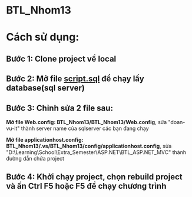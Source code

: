 # BTL_Nhom13
# Cách sử dụng:
## Bước 1: Clone project về local
## Bước 2: Mở file [script.sql](https://github.com/doanvu2000/BTL_Nhom13/blob/master/script.sql) để chạy lấy database(sql server)
## Bước 3: Chỉnh sửa 2 file sau:
**Mở file Web.config:  BTL_Nhom13/BTL_Nhom13/Web.config**, sửa "doan-vu-it" thành server name của sqlserver các bạn đang chạy

**Mở file applicationhost.config:  BTL_Nhom13/.vs/BTL_Nhom13/config/applicationhost.config**, sửa "D:\Learning\School\Extra_Semester\ASP.NET\BTL_ASP.NET_MVC" thành đường dẫn chứa project
## Bước 4: Khởi chạy project, chọn rebuild project và ấn Ctrl F5 hoặc F5 để chạy chương trình
